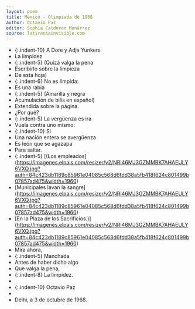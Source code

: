```yaml
---
layout: poem
title: México - Olimpiada de 1968
author: Octavio Paz
editor: Sophia Calderón Monárrez
source: latiraniainvisible.com
---
```


- {:.indent-10} A Dore y Adja Yunkers
- La limpidez
- {:.indent-5} (Quizá valga la pena
- Escribirlo sobre la limpieza
- De esta hoja)
- {:.indent-6} No es límpida:
- Es una rabia
- {:.indent-5} (Amarilla y negra
- Acumulación de bilis en español)
- Extendida sobre la página.
- ¿Por qué?
- {:.indent-5} La vergüenza es ira
- Vuela contra uno mismo:
- {:.indent-10} Si
- Una nación entera se avergüenza
- Es león que se agazapa
- Para saltar.
- {:.indent-5} [(Los empleados] (https://imagenes.elpais.com/resizer/v2/NRI46MJ3GZMMBK7AHAEULY6VXQ.jpg?auth=84c423db1189c85961e04085c568d6fdd38a5fb418f624c801499b07857ad475&width=1960)
- [Municipales lavan la sangre] (https://imagenes.elpais.com/resizer/v2/NRI46MJ3GZMMBK7AHAEULY6VXQ.jpg?auth=84c423db1189c85961e04085c568d6fdd38a5fb418f624c801499b07857ad475&width=1960)
- [En la Plaza de los Sacrificios.)] (https://imagenes.elpais.com/resizer/v2/NRI46MJ3GZMMBK7AHAEULY6VXQ.jpg?auth=84c423db1189c85961e04085c568d6fdd38a5fb418f624c801499b07857ad475&width=1960)
- Mira ahora,
- {:.indent-5} Manchada
- Antes de haber dicho algo
- Que valga la pena,
- {:.indent-8} La limpidez.
- 
- {:.indent-10} Octavio Paz
- 
- Delhi, a 3 de octubre de 1968.
